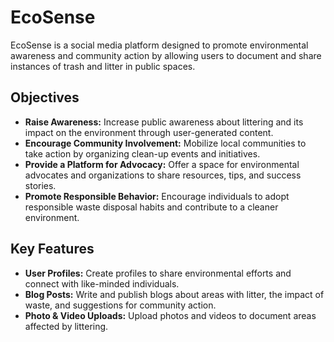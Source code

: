 
# EcoSense 

EcoSense is a social media platform designed to promote environmental awareness and community action by allowing users to document and share instances of trash and litter in public spaces.

## Objectives
- **Raise Awareness:** Increase public awareness about littering and its impact on the environment through user-generated content.
- **Encourage Community Involvement:** Mobilize local communities to take action by organizing clean-up events and initiatives.
- **Provide a Platform for Advocacy:** Offer a space for environmental advocates and organizations to share resources, tips, and success stories.
- **Promote Responsible Behavior:** Encourage individuals to adopt responsible waste disposal habits and contribute to a cleaner environment.

## Key Features
- **User Profiles:** Create profiles to share environmental efforts and connect with like-minded individuals.
- **Blog Posts:** Write and publish blogs about areas with litter, the impact of waste, and suggestions for community action.
- **Photo & Video Uploads:** Upload photos and videos to document areas affected by littering.

